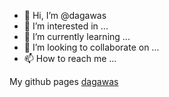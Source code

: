 - 👋 Hi, I’m @dagawas
- 👀 I’m interested in ...
- 🌱 I’m currently learning ...
- 💞️ I’m looking to collaborate on ...
- 📫 How to reach me ...

<!---
dagawas/dagawas is a ✨ special ✨ repository because its `README.md` (this file) appears on your GitHub profile.
You can click the Preview link to take a look at your changes.
--->

My github pages [dagawas](https://dagawas.github.io)
